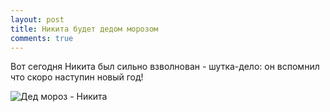 ```yaml
---
layout: post
title: Никита будет дедом морозом
comments: true 
---
```


Вот сегодня Никита был сильно взволнован - шутка-дело: он вспомнил что скоро наступин новый год!


![Дед мороз - Никита](https://festalandia.files.wordpress.com/2011/12/picture-6802.jpg)

